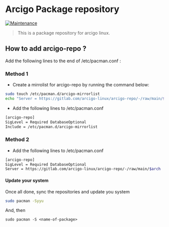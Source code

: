 # Arcigo Package repository

[![Maintenance](https://img.shields.io/maintenance/yes/2022.svg)]()

> This is a package repository for arcigo linux.
## How to add arcigo-repo ?

Add the following lines to the end of /etc/pacman.conf :

### Method 1

 - Create a mirrolist for arcigo-repo by running the command below:

```bash
sudo touch /etc/pacman.d/arcigo-mirrorlist
echo "Server = https://gitlab.com/arcigo-linux/arcigo-repo/-/raw/main/$arch" | sudo tee /etc/pacman.d/arcigo-mirrorlist
```

- Add the following lines to /etc/pacman.conf

```bash
[arcigo-repo]
SigLevel = Required DatabaseOptional
Include = /etc/pacman.d/arcigo-mirrorlist
```

### Method 2

- Add the following lines to /etc/pacman.conf

```bash
[arcigo-repo]
SigLevel = Required DatabaseOptional
Server = https://gitlab.com/arcigo-linux/arcigo-repo/-/raw/main/$arch
```

#### Update your system

Once all done, sync the repositories and update you system

```bash
sudo pacman -Syyu
```

And, then

```sudo pacman -S <name-of-package>```
